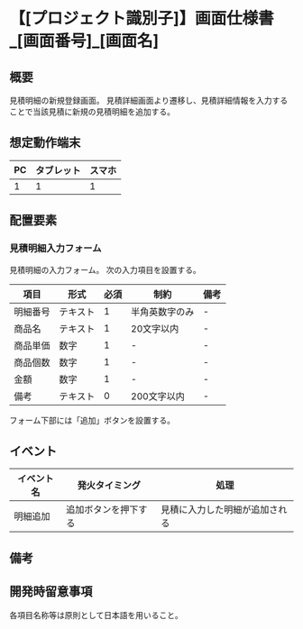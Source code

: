# 【[プロジェクト識別子]】画面仕様書_[画面番号]_[画面名]
## 概要
<!-- ここに画面概要を書く -->
<!-- 例 -->
見積明細の新規登録画面。
見積詳細画面より遷移し、見積詳細情報を入力することで当該見積に新規の見積明細を追加する。
<!-- 例ここまで -->

## 想定動作端末
<!-- 想定動作端末を書く -->
<!-- 例 -->
| PC | タブレット | スマホ |
| --- | --- | --- |
| 1 | 1 | 1 |
<!-- 例ここまで -->

## 配置要素
<!-- ここに画面中に配置される要素とその説明を書く -->
<!-- 下記は例 -->
### 見積明細入力フォーム
見積明細の入力フォーム。
次の入力項目を設置する。

| 項目 | 形式 | 必須 | 制約 | 備考 |
| ---  | ---- | ---- | ---- | ---- |
| 明細番号 | テキスト | 1 | 半角英数字のみ | - |
| 商品名 | テキスト | 1 | 20文字以内 | - |
| 商品単価 | 数字 | 1 | - | - |
| 商品個数 | 数字 | 1 | - | - |
| 金額 | 数字 | 1 | - | - |
| 備考 | テキスト | 0 | 200文字以内 | - |

フォーム下部には「追加」ボタンを設置する。
<!-- 例ここまで -->

## イベント
<!-- ここに発生するイベントを書く -->
<!-- 下記は例 -->
| イベント名 | 発火タイミング | 処理 |
| ---  | --- | --- |
| 明細追加 | 追加ボタンを押下する | 見積に入力した明細が追加される |
<!-- 下記は例 -->

## 備考
<!-- ここに備考や補足的説明、その他書ききれなかったものを書く -->

## 開発時留意事項
各項目名称等は原則として日本語を用いること。